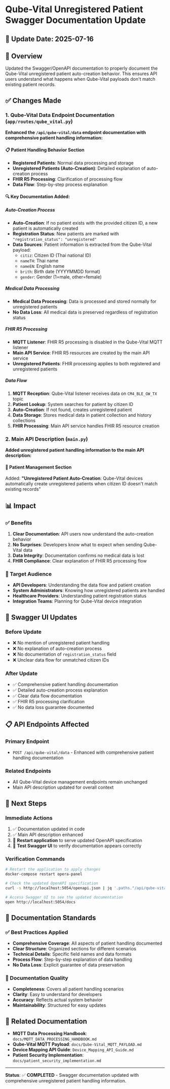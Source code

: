 # Qube-Vital Unregistered Patient Swagger Documentation Update

## 📅 **Update Date**: 2025-07-16

## 🎯 **Overview**

Updated the Swagger/OpenAPI documentation to properly document the Qube-Vital unregistered patient auto-creation behavior. This ensures API users understand what happens when Qube-Vital payloads don't match existing patient records.

## ✅ **Changes Made**

### **1. Qube-Vital Data Endpoint Documentation (`app/routes/qube_vital.py`)**

**Enhanced the `/api/qube-vital/data` endpoint documentation with comprehensive patient handling information:**

#### **📋 Patient Handling Behavior Section**
- **Registered Patients**: Normal data processing and storage
- **Unregistered Patients (Auto-Creation)**: Detailed explanation of auto-creation process
- **FHIR R5 Processing**: Clarification of processing flow
- **Data Flow**: Step-by-step process explanation

#### **🔍 Key Documentation Added:**

##### **Auto-Creation Process**
- **Auto-Creation**: If no patient exists with the provided citizen ID, a new patient is automatically created
- **Registration Status**: New patients are marked with `"registration_status": "unregistered"`
- **Data Sources**: Patient information is extracted from the Qube-Vital payload:
  - `citiz`: Citizen ID (Thai national ID)
  - `nameTH`: Thai name
  - `nameEN`: English name  
  - `brith`: Birth date (YYYYMMDD format)
  - `gender`: Gender (1=male, other=female)

##### **Medical Data Processing**
- **Medical Data Processing**: Data is processed and stored normally for unregistered patients
- **No Data Loss**: All medical data is preserved regardless of registration status

##### **FHIR R5 Processing**
- **MQTT Listener**: FHIR R5 processing is disabled in the Qube-Vital MQTT listener
- **Main API Service**: FHIR R5 resources are created by the main API service
- **Unregistered Patients**: FHIR processing applies to both registered and unregistered patients

##### **Data Flow**
1. **MQTT Reception**: Qube-Vital listener receives data on `CM4_BLE_GW_TX` topic
2. **Patient Lookup**: System searches for patient by citizen ID
3. **Auto-Creation**: If not found, creates unregistered patient
4. **Data Storage**: Stores medical data in patient collection and history collections
5. **FHIR Processing**: Main API service handles FHIR R5 resource creation

### **2. Main API Description (`main.py`)**

**Added unregistered patient handling information to the main API description:**

#### **👥 Patient Management Section**
Added: **"Unregistered Patient Auto-Creation**: Qube-Vital devices automatically create unregistered patients when citizen ID doesn't match existing records"

## 📊 **Impact**

### **✅ Benefits**
1. **Clear Documentation**: API users now understand the auto-creation behavior
2. **No Surprises**: Developers know what to expect when sending Qube-Vital data
3. **Data Integrity**: Documentation confirms no medical data is lost
4. **FHIR Compliance**: Clear explanation of FHIR R5 processing flow

### **🎯 Target Audience**
- **API Developers**: Understanding the data flow and patient creation
- **System Administrators**: Knowing how unregistered patients are handled
- **Healthcare Providers**: Understanding patient registration status
- **Integration Teams**: Planning for Qube-Vital device integration

## 🔄 **Swagger UI Updates**

### **Before Update**
- ❌ No mention of unregistered patient handling
- ❌ No explanation of auto-creation process
- ❌ No documentation of `registration_status` field
- ❌ Unclear data flow for unmatched citizen IDs

### **After Update**
- ✅ Comprehensive patient handling documentation
- ✅ Detailed auto-creation process explanation
- ✅ Clear data flow documentation
- ✅ FHIR R5 processing clarification
- ✅ No data loss guarantee documented

## 📋 **API Endpoints Affected**

### **Primary Endpoint**
- `POST /api/qube-vital/data` - Enhanced with comprehensive patient handling documentation

### **Related Endpoints**
- All Qube-Vital device management endpoints remain unchanged
- Main API description updated for overall context

## 🚀 **Next Steps**

### **Immediate Actions**
1. ✅ Documentation updated in code
2. ✅ Main API description enhanced
3. 🔄 **Restart application** to serve updated OpenAPI specification
4. 🔄 **Test Swagger UI** to verify documentation appears correctly

### **Verification Commands**
```bash
# Restart the application to apply changes
docker-compose restart opera-panel

# Check the updated OpenAPI specification
curl -s http://localhost:5054/openapi.json | jq '.paths."/api/qube-vital/data".post.description'

# Access Swagger UI to see the updated documentation
open http://localhost:5054/docs
```

## 📝 **Documentation Standards**

### **✅ Best Practices Applied**
- **Comprehensive Coverage**: All aspects of patient handling documented
- **Clear Structure**: Organized sections for different scenarios
- **Technical Details**: Specific field names and data formats
- **Process Flow**: Step-by-step explanation of data handling
- **No Data Loss**: Explicit guarantee of data preservation

### **🎯 Documentation Quality**
- **Completeness**: Covers all patient handling scenarios
- **Clarity**: Easy to understand for developers
- **Accuracy**: Reflects actual system behavior
- **Maintainability**: Structured for easy updates

## 🔗 **Related Documentation**

- **MQTT Data Processing Handbook**: `docs/MQTT_DATA_PROCESSING_HANDBOOK.md`
- **Qube-Vital MQTT Payload**: `docs/Qube-Vital_MQTT_PAYLOAD.md`
- **Device Mapping API Guide**: `Device_Mapping_API_Guide.md`
- **Patient Security Implementation**: `docs/patient_security_implementation.md`

---

**Status**: ✅ **COMPLETED** - Swagger documentation updated with comprehensive unregistered patient handling information. 